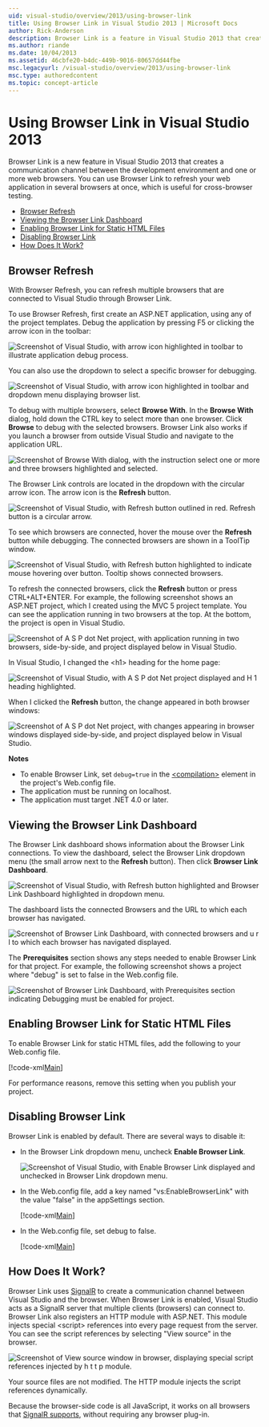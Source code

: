 ```yaml
---
uid: visual-studio/overview/2013/using-browser-link
title: Using Browser Link in Visual Studio 2013 | Microsoft Docs
author: Rick-Anderson
description: Browser Link is a feature in Visual Studio 2013 that creates a communication channel between the development environment and one or more web browsers.
ms.author: riande
ms.date: 10/04/2013
ms.assetid: 46cbfe20-b4dc-449b-9016-80657dd44fbe
msc.legacyurl: /visual-studio/overview/2013/using-browser-link
msc.type: authoredcontent
ms.topic: concept-article
---
```

# Using Browser Link in Visual Studio 2013

Browser Link is a new feature in Visual Studio 2013 that creates a communication channel between the development environment and one or more web browsers. You can use Browser Link to refresh your web application in several browsers at once, which is useful for cross-browser testing.

- [Browser Refresh](#browser-refresh)
- [Viewing the Browser Link Dashboard](#dashboard)
- [Enabling Browser Link for Static HTML Files](#static-html)
- [Disabling Browser Link](#disabling)
- [How Does It Work?](#how-it-works)

<a id="browser-refresh"></a>
## Browser Refresh

With Browser Refresh, you can refresh multiple browsers that are connected to Visual Studio through Browser Link.

To use Browser Refresh, first create an ASP.NET application, using any of the project templates. Debug the application by pressing F5 or clicking the arrow icon in the toolbar:

![Screenshot of Visual Studio, with arrow icon highlighted in toolbar to illustrate application debug process.](using-browser-link/_static/image1.png)

You can also use the dropdown to select a specific browser for debugging.

![Screenshot of Visual Studio, with arrow icon highlighted in toolbar and dropdown menu displaying browser list.](using-browser-link/_static/image2.png)

To debug with multiple browsers, select **Browse With**. In the **Browse With** dialog, hold down the CTRL key to select more than one browser. Click **Browse** to debug with the selected browsers. Browser Link also works if you launch a browser from outside Visual Studio and navigate to the application URL.

![Screenshot of Browse With dialog, with the instruction select one or more and three browsers highlighted and selected.](using-browser-link/_static/image3.png)

The Browser Link controls are located in the dropdown with the circular arrow icon. The arrow icon is the **Refresh** button.

![Screenshot of Visual Studio, with Refresh button outlined in red. Refresh button is a circular arrow.](using-browser-link/_static/image4.png)

To see which browsers are connected, hover the mouse over the **Refresh** button while debugging. The connected browsers are shown in a ToolTip window.

![Screenshot of Visual Studio, with Refresh button highlighted to indicate mouse hovering over button. Tooltip shows connected browsers.](using-browser-link/_static/image5.png)

To refresh the connected browsers, click the **Refresh** button or press CTRL+ALT+ENTER. For example, the following screenshot shows an ASP.NET project, which I created using the MVC 5 project template. You can see the application running in two browsers at the top. At the bottom, the project is open in Visual Studio.

![Screenshot of A S P dot Net project, with application running in two browsers, side-by-side, and project displayed below in Visual Studio.](using-browser-link/_static/image6.png)

In Visual Studio, I changed the &lt;h1&gt; heading for the home page:

![Screenshot of Visual Studio, with A S P dot Net project displayed and H 1 heading highlighted.](using-browser-link/_static/image7.png)

When I clicked the **Refresh** button, the change appeared in both browser windows:

![Screenshot of A S P dot Net project, with changes appearing in browser windows displayed side-by-side, and project displayed below in Visual Studio.](using-browser-link/_static/image8.png)

**Notes**

- To enable Browser Link, set `debug=true` in the [&lt;compilation&gt;](https://msdn.microsoft.com/library/s10awwz0(v=vs.85).aspx) element in the project's Web.config file.
- The application must be running on localhost.
- The application must target .NET 4.0 or later.

<a id="dashboard"></a>
## Viewing the Browser Link Dashboard

The Browser Link dashboard shows information about the Browser Link connections. To view the dashboard, select the Browser Link dropdown menu (the small arrow next to the **Refresh** button). Then click **Browser Link Dashboard**.

![Screenshot of Visual Studio, with Refresh button highlighted and Browser Link Dashboard highlighted in dropdown menu.](using-browser-link/_static/image9.png)

The dashboard lists the connected Browsers and the URL to which each browser has navigated.

![Screenshot of Browser Link Dashboard, with connected browsers and u r l to which each browser has navigated displayed.](using-browser-link/_static/image10.png)

The **Prerequisites** section shows any steps needed to enable Browser Link for that project. For example, the following screenshot shows a project where "debug" is set to false in the Web.config file.

![Screenshot of Browser Link Dashboard, with Prerequisites section indicating Debugging must be enabled for project.](using-browser-link/_static/image11.png)

<a id="static-html"></a>
## Enabling Browser Link for Static HTML Files

To enable Browser Link for static HTML files, add the following to your Web.config file.

[!code-xml[Main](using-browser-link/samples/sample1.xml)]

For performance reasons, remove this setting when you publish your project.

<a id="disabling"></a>
## Disabling Browser Link

Browser Link is enabled by default. There are several ways to disable it:

- In the Browser Link dropdown menu, uncheck **Enable Browser Link**. 

    ![Screenshot of Visual Studio, with Enable Browser Link displayed and unchecked in Browser Link dropdown menu.](using-browser-link/_static/image12.png)
- In the Web.config file, add a key named "vs:EnableBrowserLink" with the value "false" in the appSettings section. 

    [!code-xml[Main](using-browser-link/samples/sample2.xml)]
- In the Web.config file, set debug to false. 

    [!code-xml[Main](using-browser-link/samples/sample3.xml)]

<a id="how-it-works"></a>
## How Does It Work?

Browser Link uses [SignalR](../../../signalr/index.md) to create a communication channel between Visual Studio and the browser. When Browser Link is enabled, Visual Studio acts as a SignalR server that multiple clients (browsers) can connect to. Browser Link also registers an HTTP module with ASP.NET. This module injects special &lt;script&gt; references into every page request from the server. You can see the script references by selecting "View source" in the browser.

![Screenshot of View source window in browser, displaying special script references injected by h t t p module.](using-browser-link/_static/image13.png)

Your source files are not modified. The HTTP module injects the script references dynamically.

Because the browser-side code is all JavaScript, it works on all browsers that [SignalR supports](../../../signalr/overview/getting-started/supported-platforms.md), without requiring any browser plug-in.
